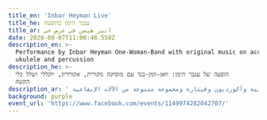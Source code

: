 ```yaml
---
title_en: 'Inbar Heyman Live'
title_he: ענבר הימן בהופעה
title_ar: انبر هيمن في عرض حي
date: 2020-08-07T11:00:48.550Z
description_en: >-
  Performance by Inbar Heyman One-Woman-Band with original music on accordion,
  ukulele and percussion
description_he: >-
  הופעה של ענבר הימן: וואן-וומן-בנד עם מוסיקה מקורית, אקורדיון, יוקללי ושלל כלי
  הקשה
description_ar: ' في عنا أداء لإنبار هيمن: فرقة امرأة واحدة مع موسيقى أصلية وأكورديون وقيثارة ومجموعة متنوعة من الآلات الإيقاعية'
background: purple
event_url: 'https://www.facebook.com/events/1149974282042707/'
---
```

